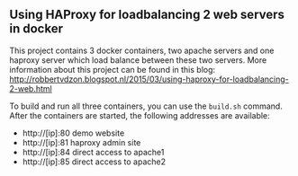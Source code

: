 ## Using HAProxy for loadbalancing 2 web servers in docker

This project contains 3 docker containers, two apache servers and one haproxy server which load balance between these two servers.
More information about this project can be found in this blog: http://robbertvdzon.blogspot.nl/2015/03/using-haproxy-for-loadbalancing-2-web.html

To build and run all three containers, you can use the `build.sh` command.
After the containers are started, the following addresses are available:

* http://[ip]:80     demo website
* http://[ip]:81     haproxy admin site
* http://[ip]:84     direct access to apache1
* http://[ip]:85     direct access to apache2
